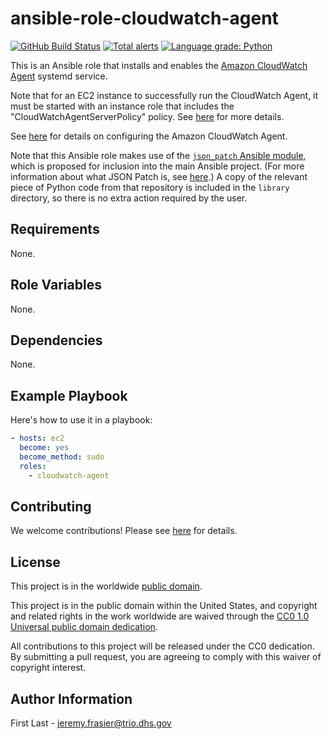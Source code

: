 # ansible-role-cloudwatch-agent #

[![GitHub Build Status](https://github.com/cisagov/ansible-role-cloudwatch-agent/workflows/build/badge.svg)](https://github.com/cisagov/ansible-role-cloudwatch-agent/actions)
[![Total alerts](https://img.shields.io/lgtm/alerts/g/cisagov/ansible-role-cloudwatch-agent.svg?logo=lgtm&logoWidth=18)](https://lgtm.com/projects/g/cisagov/ansible-role-cloudwatch-agent/alerts/)
[![Language grade: Python](https://img.shields.io/lgtm/grade/python/g/cisagov/ansible-role-cloudwatch-agent.svg?logo=lgtm&logoWidth=18)](https://lgtm.com/projects/g/cisagov/ansible-role-cloudwatch-agent/context:python)

This is an Ansible role that installs and enables the [Amazon
CloudWatch
Agent](https://docs.aws.amazon.com/AmazonCloudWatch/latest/monitoring/Install-CloudWatch-Agent.html)
systemd service.

Note that for an EC2 instance to successfully run the CloudWatch
Agent, it must be started with an instance role that includes the
"CloudWatchAgentServerPolicy" policy.  See
[here](https://docs.aws.amazon.com/AmazonCloudWatch/latest/monitoring/create-iam-roles-for-cloudwatch-agent.html)
for more details.

See
[here](https://docs.aws.amazon.com/AmazonCloudWatch/latest/monitoring/CloudWatch-Agent-Configuration-File-Details.html)
for details on configuring the Amazon CloudWatch Agent.

Note that this Ansible role makes use of the [`json_patch` Ansible
module](https://github.com/ParticleDecay/ansible-jsonpatch), which is
proposed for inclusion into the main Ansible project.  (For more
information about what JSON Patch is, see
[here](http://jsonpatch.com/).)  A copy of the relevant piece of
Python code from that repository is included in the `library`
directory, so there is no extra action required by the user.

## Requirements ##

None.

## Role Variables ##

None.

## Dependencies ##

None.

## Example Playbook ##

Here's how to use it in a playbook:

```yaml
- hosts: ec2
  become: yes
  become_method: sudo
  roles:
    - cloudwatch-agent
```

## Contributing ##

We welcome contributions!  Please see [here](CONTRIBUTING.md) for
details.

## License ##

This project is in the worldwide [public domain](LICENSE).

This project is in the public domain within the United States, and
copyright and related rights in the work worldwide are waived through
the [CC0 1.0 Universal public domain
dedication](https://creativecommons.org/publicdomain/zero/1.0/).

All contributions to this project will be released under the CC0
dedication. By submitting a pull request, you are agreeing to comply
with this waiver of copyright interest.

## Author Information ##

First Last - <jeremy.frasier@trio.dhs.gov>
